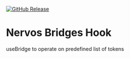 [![GitHub Release](https://img.shields.io/badge/version-2.0.0-blue)](https://www.npmjs.com/package/nervos-bridge)

# Nervos Bridges Hook 

useBridge to operate on predefined list of tokens
